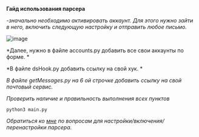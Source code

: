 **Гайд использования парсера**

*-значально необходимо активировать аккаунт. Для этого нужно зайти в него, включить следующую настройку и отправить любое письмо.*


![image](https://sun9-60.userapi.com/impg/GPFivxrnQ-Dchs7yy6hJ5wAJJn1OuTlj3Pq7_A/4Tl6-eFqi_I.jpg?size=2560x864&quality=96&sign=aa3a2d5c067ca565bb45ea5b0e311b9e&type=album)

*Далее, нужно в файле accounts.py добавить все свои аккаунты по форме. *

*В файле dsHook.py добавить ссылку на свой хук. *

*В файле getMessages.py на 6 ой строчке добавить ссылку на свой почтовый сервис.*

*Проверить наличие и правильность выполнения всех пунктов*

```python3 main.py```

*Обратиться ко [мне](https://t.me/chaosgaiko) по вопросам для настройки/включения/перенастройки парсера.*
